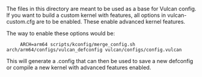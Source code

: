 The files in this directory are meant to be used as a base for Vulcan config. If you want to build a custom kernel with features, all options in vulcan-custom.cfg are to be enabled.
These enable advanced kernel features.

The way to enable these options would be:
```
     ARCH=arm64 scripts/kconfig/merge_config.sh arch/arm64/configs/vulcan_defconfig vulcan/configs/config.vulcan
```
This will generate a .config that can then be used to save a new defconfig or
compile a new kernel with advanced features enabled.
